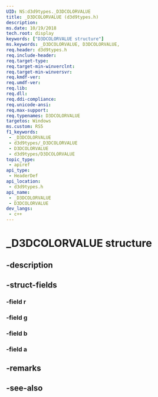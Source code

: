 ```yaml
---
UID: NS:d3d9types._D3DCOLORVALUE
title: _D3DCOLORVALUE (d3d9types.h)
description: 
ms.date: 10/19/2018
tech.root: display
keywords: ["D3DCOLORVALUE structure"]
ms.keywords: _D3DCOLORVALUE, D3DCOLORVALUE,
req.header: d3d9types.h
req.include-header: 
req.target-type: 
req.target-min-winverclnt: 
req.target-min-winversvr: 
req.kmdf-ver: 
req.umdf-ver: 
req.lib: 
req.dll: 
req.ddi-compliance: 
req.unicode-ansi: 
req.max-support: 
req.typenames: D3DCOLORVALUE
targetos: Windows
ms.custom: RS5
f1_keywords:
 - _D3DCOLORVALUE
 - d3d9types/_D3DCOLORVALUE
 - D3DCOLORVALUE
 - d3d9types/D3DCOLORVALUE
topic_type:
 - apiref
api_type:
 - HeaderDef
api_location:
 - d3d9types.h
api_name:
 - _D3DCOLORVALUE
 - D3DCOLORVALUE
dev_langs:
 - c++
---
```


# _D3DCOLORVALUE structure


## -description

## -struct-fields

### -field r

### -field g

### -field b

### -field a

## -remarks

## -see-also

